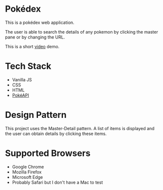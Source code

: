 # Pokédex
This is a pokédex web application.

The user is able to search the details of any pokemon by clicking the master pane or by changing the URL.

This is a short [video](https://youtu.be/MaRg3O5h8ns) demo.

# Tech Stack
* Vanilla JS
* CSS
* HTML
* [PokéAPI](https://pokeapi.co/)

# Design Pattern
This project uses the Master-Detail pattern.
A list of items is displayed and the user can obtain details by clicking these items.

# Supported Browsers
* Google Chrome
* Mozilla Firefox
* Microsoft Edge
* Probably Safari but I don't have a Mac to test
